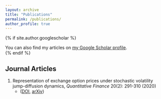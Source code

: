 ```yaml
---
layout: archive
title: "Publications"
permalink: /publications/
author_profile: true
---
```


{% if site.author.googlescholar %}
  <div class="wordwrap">You can also find my articles on <a href="{{site.author.googlescholar}}">my Google Scholar profile</a>.</div> 
{% endif %}



## Journal Articles

1. Representation of exchange option prices under stochastic volatility jump-diffusion dynamics, *Quantitative Finance* 20(2): 291-310 (2020)
    - ([DOI](https://doi.org/10.1080/14697688.2019.1655785), [arXiv](https://arxiv.org/abs/2002.10202))



<!--

{% include base_path %}

{% for post in site.publications reversed %}
  {% include archive-single.html %}
{% endfor %}

-->
